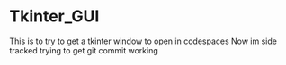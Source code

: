 # Tkinter_GUI
This is to try to get a tkinter window to open in codespaces
Now im side tracked trying to get git commit working